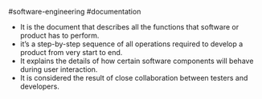 #software-engineering #documentation 

- It is the document that describes all the functions that software or product has to perform.
-  it’s a step-by-step sequence of all operations required to develop a product from very start to end.
 - It explains the details of how certain software components will behave during user interaction.
 -  It is considered the result of close collaboration between testers and developers.